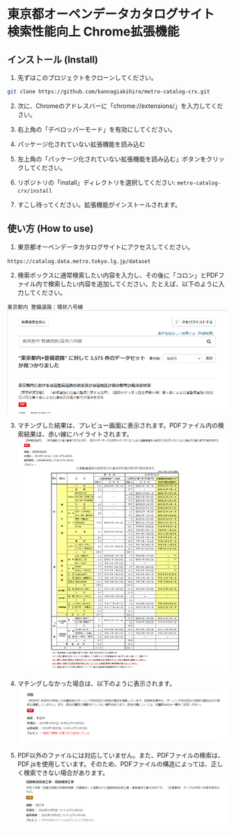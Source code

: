 # 東京都オーペンデータカタログサイト 検索性能向上 Chrome拡張機能

## インストール (Install)

1. 先ずはこのプロジェクトをクローンしてください。

```bash
git clone https://github.com/kannagiakihiro/metro-catalog-crx.git
```

2. 次に、Chromeのアドレスバーに「chrome://extensions/」を入力してください。

3. 右上角の「デベロッパーモード」を有効にしてください。
4. パッケージ化されていない拡張機能を読み込む
5. 左上角の「パッケージ化されていない拡張機能を読み込む」ボタンをクリックしてください。
6. リポジトリの「install」ディレクトリを選択してください: `metro-catalog-crx/install` 
7. すこし待ってください。拡張機能がインストールされます。

## 使い方 (How to use)

1. 東京都オーペンデータカタログサイトにアクセスしてください。

`https://catalog.data.metro.tokyo.lg.jp/dataset`

2. 検索ボックスに通常検索したい内容を入力し、その後に「コロン」とPDFファイル内で検索したい内容を追加してください。たとえば、以下のように入力してください。

`東京都内 整備道路：環状八号線`
![Input Box](./tutorial/ib.png)

3. マチングした結果は、プレビュー画面に表示されます。PDFファイル内の検索結果は、赤い線にハイライトされます。
![Match](./tutorial/match.png)

4. マチングしなかった場合は、以下のように表示されます。
![No Match](./tutorial/nomatch.png)

5. PDF以外のファイルには対応していません。また、PDFファイルの検索は、PDF.jsを使用しています。そのため、PDFファイルの構造によっては、正しく検索できない場合があります。
![Format not available](./tutorial/formatnotavailable.png)

